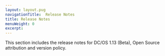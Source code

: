 ```yaml
---
layout: layout.pug
navigationTitle:  Release Notes
title: Release Notes
menuWeight: 0
excerpt:
---
```


This section includes the release notes for DC/OS 1.13 (Beta), Open Source attribution and version policy.
